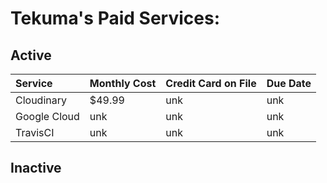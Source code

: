 # Tekuma's Paid Services:

## Active

| Service | Monthly Cost    | Credit Card on File | Due Date |
| :------------- | :------------- | :-------- | ------ |
| Cloudinary      | $49.99      | unk | unk |
| Google Cloud   | unk | unk| unk |
| TravisCI | unk | unk | unk |



## Inactive
